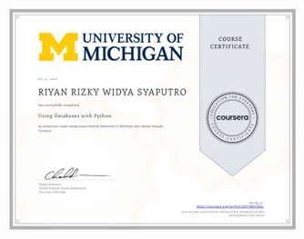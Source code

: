 ![](https://raw.githubusercontent.com/RiyanRIS/sertifikat/master/coursera/Using%20Databases%20with%20Python/Coursera-Using%20Databases%20with%20Python_page-0001.jpg)